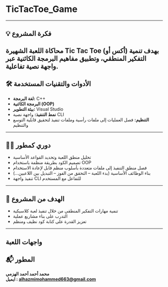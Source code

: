 # TicTacToe_Game
---

## 💡 فكرة المشروع  
محاكاة اللعبة الشهيرة Tic Tac Toe (أكس أو) بهدف تنمية التفكير المنطقي، وتطبيق مفاهيم البرمجة الكائنية عبر واجهة نصية تفاعلية.
---

## 🛠 الأدوات والتقنيات المستخدمة  
- **لغة البرمجة:** C++  
- **البرمجة الكائنية (OOP)**   
- **بيئة التطوير:** Visual Studio  
- **نمط التنفيذ:** واجهة نصية CLI  
- **التنظيم:** فصل العمليات إلى ملفات رأسية وملفات تنفيذ لتحقيق قابلية التوسع والتنظيم  
---

## 🧑‍💻 دوري كمطور  
- تحليل منطق اللعبة وتحديد القواعد الأساسية 
- تصميم الكود بطريقة منظمة باستخدام OOP
- فصل منطق التنفيذ إلى ملفات متعددة بأسلوب منظم قابل لإعادة الاستخدام  
- بناء الوظائف الأساسية (بدء اللعبة – التحقق من الفوز – التبديل بين اللاعبين...)
- تنفيذ واجهة CLI للتفاعل مع المستخدم  
---

## 🎯 الهدف من المشروع  
- تنمية مهارات التفكير المنطقي من خلال تنفيذ لعبة كلاسيكية
- التدرب على بناء مشاريع عملية
- تعزيز القدرة على كتابة كود نظيف ومنظم

---

## واجهات اللعبة


## 📬 المطور

**محمد أحمد أحمد الهزمي**  
**ايميل : alhazmimohammed663@gmail.com**
